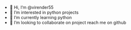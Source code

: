 - 👋 Hi, I’m @virender55
- 👀 I’m interested in python projects
- 🌱 I’m currently learning python
- 💞️ I’m looking to collaborate on project
reach me on github
<!---
virender55/virender55 is a ✨ special ✨ repository because its `README.md` (this file) appears on your GitHub profile.
You can click the Preview link to take a look at your changes.
--->
